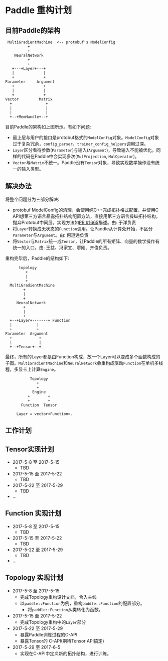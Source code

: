 # Paddle 重构计划

## 目前Paddle的架构

```text
 MultiGradientMachine  <-- protobuf's ModelConfig
          +
          +
    NeuralNetwork
          +
          +
   +---+Layer+---+
   |             |
   +             +
Parameter     Argument
   +             +
   |             |
   +             +
Vector         Matrix
  +               +
  |               |
  |               |
  +--+MemHandle+--+
```

目前Paddle的架构如上图所示。有如下问题:

* 最上层与用户的接口是protobuf格式的`ModelConfig`对象。`ModelConfig`对象过于复杂冗余，`config_parser`，`trainer_config_helpers`调用过深。
* `Layer`区分看待参数(`Parameter`)与输入(`Argument`)，导致输入不能被优化。同样的代码在Paddle中会实现多次(`MulProjection`, `MulOperator`)。
* `Vector`与`Matrix`不统一。Paddle没有`Tensor`对象，导致实现数学操作没有统一的输入类型。

## 解决办法

将整个问题分为三部分解决:

* protobuf ModelConfig的清理，会使用纯C++完成拓扑格式配置，并使用C API想第三方语言暴露拓扑结构配置方法，直接用第三方语言操纵拓扑结构，抛弃Protobuf中间层。实现方法如[PR #1665](https://github.com/PaddlePaddle/Paddle/pull/1665)描述。由: 于洋负责
* 将`Layer`转换成无状态的`Function`调用。让Paddle从计算处开始，不区分`Parameter`与`Argument`。由: 何道远负责
* 将`Vector`与`Matrix`统一成`Tensor`，让Paddle的所有矩阵、向量的数学操作有统一的入口。由: 王益、冯家宜、廖刚、齐俊负责。

重构完毕后，Paddle的结构如下:

```text
      topology
         +
         |
         +
  MultiGradientMachine
        +
        |
        +
     NeuralNetwork
        +
        |
        +
  +--+Layer+-------+ Function
  |           |
  +           +
Parameter  Argument
  +            +
  |            |
  +--+Tensor+--+
```

最终，所有的Layer都是由Function构成，故一个Layer可以变成多个函数构成的子图。`MultiGradientMachine`和`NeuralNetwork`会重构成驱动`Function`在单机多线程，多显卡上计算`Engine`。

```text
           Topology
              +
              +
            Engine
          +        +
          +        +
       Function  Tensor
       
     Layer = vector<Function>.
```

## 工作计划

## Tensor实现计划

* 2017-5-8 至 2017-5-15
	* TBD
* 2017-5-15 至 2017-5-22
	* TBD 
* 2017-5-22 至 2017-5-29
	* TBD
* ...

## Function 实现计划

* 2017-5-8 至 2017-5-15
	* TBD
* 2017-5-15 至 2017-5-22
	* TBD 
* 2017-5-22 至 2017-5-29
	* TBD
* ...

## Topology 实现计划

* 2017-5-8 至 2017-5-15
	* 完成Topology重构设计文档，合入主线
	* 以`paddle::Function`为例，重构`paddle::Function`的配置部分。
		* 将`paddle::Function`从类转化为函数。
* 2017-5-15 至 2017-5-22
	* 完成Topology重构中的`Layer`部分
* 2017-5-22 至 2017-5-29
	* 暴露Paddle训练过程的C-API
	* 暴露Tensor的 C-API(期待Tensor API搞定)
* 2017-5-29 至 2017-6-5
	* 实现在C-API中定义新的拓扑结构，进行训练。